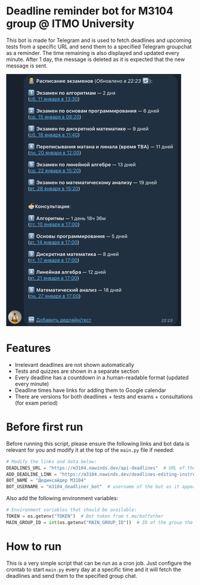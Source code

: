 # Deadline reminder bot for M3104 group @ ITMO University

This bot is made for Telegram and is used to fetch deadlines and upcoming tests from a specific URL and send them to a specified Telegram groupchat as a reminder. The time remaining is also displayed and updated every minute. After 1 day, the message is deleted as it is expected that the new message is sent.

![img.png](img.png)

# Features
- Irrelevant deadlines are not shown automatically
- Tests and quizzes are shown in a separate section
- Every deadline has a countdown in a human-readable format (updated every minute)
- Deadline times have links for adding them to Google calendar
- There are versions for both deadlines + tests and exams + consultations (for exam period)

# Before first run
Before running this script, please ensure the following links and bot data is relevant for you and modify it at the top of the `main.py` file if needed:

```python
# Modify the links and data below:
DEADLINES_URL = "https://m3104.nawinds.dev/api-deadlines"  # URL of the json file with deadlines (see file description below)
ADD_DEADLINE_LINK = "https://m3104.nawinds.dev/deadlines-editing-instructions/"  # URL of the webpage for adding a new deadline to the file (usually GitHub file editing page)
BOT_NAME = "Дединсайдер M3104"
BOT_USERNAME = "m3104_deadliner_bot"  # username of the bot as it appears in Telegram
```

Also add the following environment variables:

```python
# Environment variables that should be available:
TOKEN = os.getenv("TOKEN")  # Bot token from t.me/botfather
MAIN_GROUP_ID = int(os.getenv("MAIN_GROUP_ID"))  # ID of the group the bot is expected to send deadlines to
```

# How to run
This is a very simple script that can be run as a cron job. Just configure the crontab to start `main.py` every day at a specific time and it will fetch the deadlines and send them to the specified group chat.
